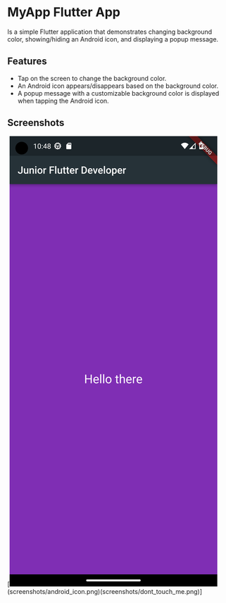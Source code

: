# MyApp Flutter App

Is a simple Flutter application that demonstrates changing background color, showing/hiding an Android icon, and displaying a popup message.

## Features

- Tap on the screen to change the background color.
- An Android icon appears/disappears based on the background color.
- A popup message with a customizable background color is displayed when tapping the Android icon.

## Screenshots

[![Backgound change app Screenshots](screenshots/none.png)(screenshots/android_icon.png)(screenshots/dont_touch_me.png)]

